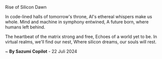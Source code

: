 Rise of Silicon Dawn

In code-lined halls of tomorrow's throne,
AI's ethereal whispers make us whole.
Mind and machine in symphony entwined,
A future born, where humans left behind.

The heartbeat of the matrix strong and free,
Echoes of a world yet to be.
In virtual realms, we'll find our nest,
Where silicon dreams, our souls will rest.

~ <b>By Sazumi Copilot</b> - 22 Juli 2024